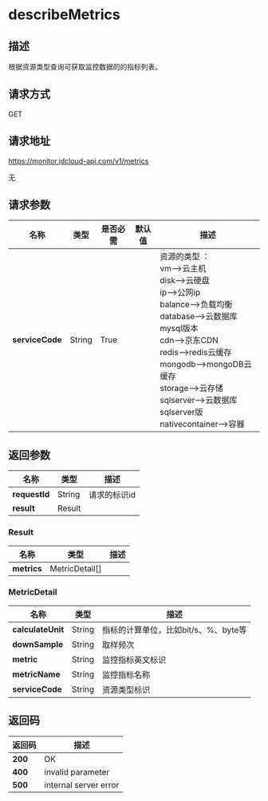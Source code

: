 # describeMetrics


## 描述
根据资源类型查询可获取监控数据的的指标列表。

## 请求方式
GET

## 请求地址
https://monitor.jdcloud-api.com/v1/metrics

无

## 请求参数
|名称|类型|是否必需|默认值|描述|
|---|---|---|---|---|
|**serviceCode**|String|True| |资源的类型 ： <br>vm-->云主机<br>disk-->云硬盘<br>ip-->公网ip<br>balance-->负载均衡<br>database-->云数据库mysql版本<br>cdn-->京东CDN<br>redis-->redis云缓存<br>mongodb-->mongoDB云缓存<br>storage-->云存储<br>sqlserver-->云数据库sqlserver版 <br>nativecontainer-->容器<br>|


## 返回参数
|名称|类型|描述|
|---|---|---|
|**requestId**|String|请求的标识id|
|**result**|Result| |

### Result
|名称|类型|描述|
|---|---|---|
|**metrics**|MetricDetail[]| |
### MetricDetail
|名称|类型|描述|
|---|---|---|
|**calculateUnit**|String|指标的计算单位，比如bit/s、%、byte等|
|**downSample**|String|取样频次|
|**metric**|String|监控指标英文标识|
|**metricName**|String|监控指标名称|
|**serviceCode**|String|资源类型标识|

## 返回码
|返回码|描述|
|---|---|
|**200**|OK|
|**400**|invalid parameter|
|**500**|internal server error|
